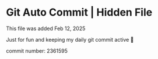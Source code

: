# Git Auto Commit | Hidden File

This file was added Feb 12, 2025

Just for fun and keeping my daily git commit active 🤪

commit number: 2361595
